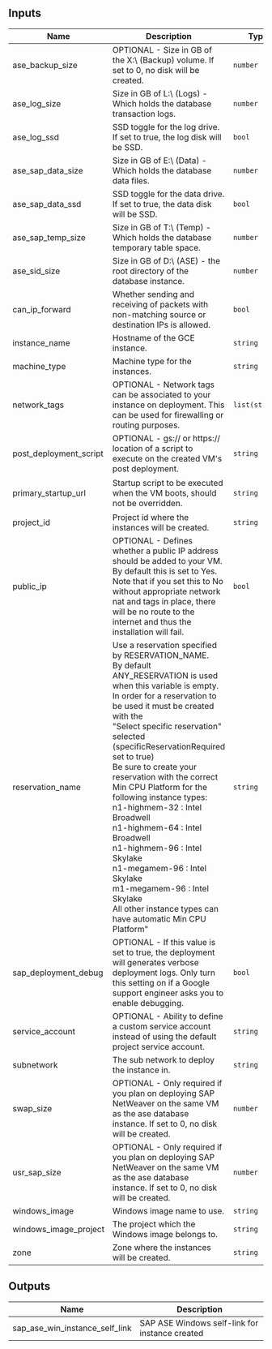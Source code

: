 <!-- BEGINNING OF PRE-COMMIT-TERRAFORM DOCS HOOK -->
## Inputs

| Name | Description | Type | Default | Required |
|------|-------------|------|---------|:--------:|
| ase\_backup\_size | OPTIONAL - Size in GB of the X:\ (Backup) volume. If set to 0, no disk will be created. | `number` | `0` | no |
| ase\_log\_size | Size in GB of L:\ (Logs) - Which holds the database transaction logs. | `number` | `8` | no |
| ase\_log\_ssd | SSD toggle for the log drive. If set to true, the log disk will be SSD. | `bool` | `true` | no |
| ase\_sap\_data\_size | Size in GB of E:\ (Data) - Which holds the database data files. | `number` | `30` | no |
| ase\_sap\_data\_ssd | SSD toggle for the data drive. If set to true, the data disk will be SSD. | `bool` | `true` | no |
| ase\_sap\_temp\_size | Size in GB of T:\ (Temp) - Which holds the database temporary table space. | `number` | `8` | no |
| ase\_sid\_size | Size in GB of D:\ (ASE) - the root directory of the database instance. | `number` | `8` | no |
| can\_ip\_forward | Whether sending and receiving of packets with non-matching source or destination IPs is allowed. | `bool` | `true` | no |
| instance\_name | Hostname of the GCE instance. | `string` | n/a | yes |
| machine\_type | Machine type for the instances. | `string` | n/a | yes |
| network\_tags | OPTIONAL - Network tags can be associated to your instance on deployment. This can be used for firewalling or routing purposes. | `list(string)` | `[]` | no |
| post\_deployment\_script | OPTIONAL - gs:// or https:// location of a script to execute on the created VM's post deployment. | `string` | `""` | no |
| primary\_startup\_url | Startup script to be executed when the VM boots, should not be overridden. | `string` | `"https://www.googleapis.com/storage/v1/core-connect-dm-templates/202404101403/terraform/sap_ase-win/startup.ps1"` | no |
| project\_id | Project id where the instances will be created. | `string` | n/a | yes |
| public\_ip | OPTIONAL - Defines whether a public IP address should be added to your VM. By default this is set to Yes. Note that if you set this to No without appropriate network nat and tags in place, there will be no route to the internet and thus the installation will fail. | `bool` | `true` | no |
| reservation\_name | Use a reservation specified by RESERVATION\_NAME.<br>By default ANY\_RESERVATION is used when this variable is empty.<br>In order for a reservation to be used it must be created with the<br>"Select specific reservation" selected (specificReservationRequired set to true)<br>Be sure to create your reservation with the correct Min CPU Platform for the<br>following instance types:<br>n1-highmem-32 : Intel Broadwell<br>n1-highmem-64 : Intel Broadwell<br>n1-highmem-96 : Intel Skylake<br>n1-megamem-96 : Intel Skylake<br>m1-megamem-96 : Intel Skylake<br>All other instance types can have automatic Min CPU Platform" | `string` | `""` | no |
| sap\_deployment\_debug | OPTIONAL - If this value is set to true, the deployment will generates verbose deployment logs. Only turn this setting on if a Google support engineer asks you to enable debugging. | `bool` | `false` | no |
| service\_account | OPTIONAL - Ability to define a custom service account instead of using the default project service account. | `string` | `""` | no |
| subnetwork | The sub network to deploy the instance in. | `string` | n/a | yes |
| swap\_size | OPTIONAL - Only required if you plan on deploying SAP NetWeaver on the same VM as the ase database instance. If set to 0, no disk will be created. | `number` | `0` | no |
| usr\_sap\_size | OPTIONAL - Only required if you plan on deploying SAP NetWeaver on the same VM as the ase database instance. If set to 0, no disk will be created. | `number` | `0` | no |
| windows\_image | Windows image name to use. | `string` | n/a | yes |
| windows\_image\_project | The project which the Windows image belongs to. | `string` | n/a | yes |
| zone | Zone where the instances will be created. | `string` | n/a | yes |

## Outputs

| Name | Description |
|------|-------------|
| sap\_ase\_win\_instance\_self\_link | SAP ASE Windows self-link for instance created |

<!-- END OF PRE-COMMIT-TERRAFORM DOCS HOOK -->